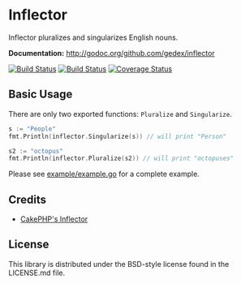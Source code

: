Inflector
=========

Inflector pluralizes and singularizes English nouns.

**Documentation:** <http://godoc.org/github.com/gedex/inflector>

[![Build Status](https://travis-ci.org/gedex/inflector.png?branch=master)](https://travis-ci.org/gedex/inflector)
[![Build Status](https://drone.io/github.com/gedex/inflector/status.png)](https://drone.io/github.com/gedex/inflector/latest)
[![Coverage Status](https://coveralls.io/repos/gedex/inflector/badge.png?branch=master)](https://coveralls.io/r/gedex/inflector?branch=master)

## Basic Usage

There are only two exported functions: `Pluralize` and `Singularize`.

~~~go
s := "People"
fmt.Println(inflector.Singularize(s)) // will print "Person"

s2 := "octopus"
fmt.Println(inflector.Pluralize(s2)) // will print "octopuses"
~~~

Please see [example/example.go](./example/example.go) for a complete example.

## Credits

* [CakePHP's Inflector](https://github.com/cakephp/cakephp/blob/master/lib/Cake/Utility/Inflector.php)

## License

This library is distributed under the BSD-style license found in the LICENSE.md file.
